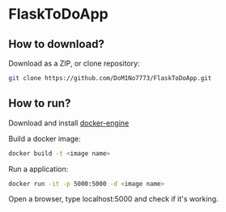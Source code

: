 # FlaskToDoApp

## How to download?

Download as a ZIP, or clone repository:

```bash
git clone https://github.com/DoM1No7773/FlaskToDoApp.git
```

## How to run?


Download and install [docker-engine](https://docs.docker.com/engine/install/) 


Build a docker image:

```bash
docker build -t <image name>
```

Run a application:

```bash
docker run -it -p 5000:5000 -d <image name>
```

Open a browser, type localhost:5000 and check if it's working.






